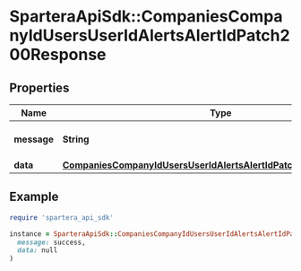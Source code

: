 # SparteraApiSdk::CompaniesCompanyIdUsersUserIdAlertsAlertIdPatch200Response

## Properties

| Name | Type | Description | Notes |
| ---- | ---- | ----------- | ----- |
| **message** | **String** | Response status message |  |
| **data** | [**CompaniesCompanyIdUsersUserIdAlertsAlertIdPatch200ResponseData**](CompaniesCompanyIdUsersUserIdAlertsAlertIdPatch200ResponseData.md) |  |  |

## Example

```ruby
require 'spartera_api_sdk'

instance = SparteraApiSdk::CompaniesCompanyIdUsersUserIdAlertsAlertIdPatch200Response.new(
  message: success,
  data: null
)
```

